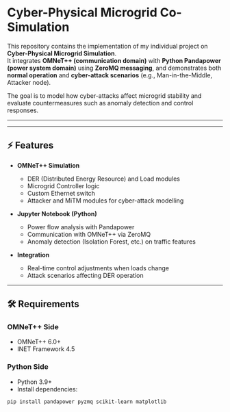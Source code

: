 # Cyber-Physical Microgrid Co-Simulation

This repository contains the implementation of my individual project on **Cyber-Physical Microgrid Simulation**.  
It integrates **OMNeT++ (communication domain)** with **Python Pandapower (power system domain)** using **ZeroMQ messaging**, and demonstrates both **normal operation** and **cyber-attack scenarios** (e.g., Man-in-the-Middle, Attacker node).  

The goal is to model how cyber-attacks affect microgrid stability and evaluate countermeasures such as anomaly detection and control responses.  

---

---

## ⚡ Features
- **OMNeT++ Simulation**  
  - DER (Distributed Energy Resource) and Load modules  
  - Microgrid Controller logic  
  - Custom Ethernet switch  
  - Attacker and MiTM modules for cyber-attack modelling  

- **Jupyter Notebook (Python)**  
  - Power flow analysis with Pandapower  
  - Communication with OMNeT++ via ZeroMQ  
  - Anomaly detection (Isolation Forest, etc.) on traffic features  

- **Integration**  
  - Real-time control adjustments when loads change  
  - Attack scenarios affecting DER operation  

---

## 🛠️ Requirements

### OMNeT++ Side
- OMNeT++ 6.0+  
- INET Framework 4.5  

### Python Side
- Python 3.9+  
- Install dependencies:
```bash
pip install pandapower pyzmq scikit-learn matplotlib
